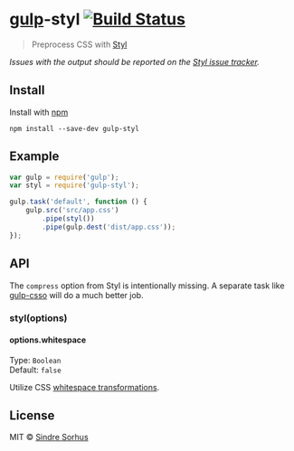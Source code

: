 # [gulp](https://github.com/wearefractal/gulp)-styl [![Build Status](https://secure.travis-ci.org/sindresorhus/gulp-styl.png?branch=master)](http://travis-ci.org/sindresorhus/gulp-styl)

> Preprocess CSS with [Styl](https://github.com/visionmedia/styl)

*Issues with the output should be reported on the [Styl issue tracker](https://github.com/visionmedia/styl/issues).*


## Install

Install with [npm](https://npmjs.org/package/gulp-styl)

```
npm install --save-dev gulp-styl
```


## Example

```js
var gulp = require('gulp');
var styl = require('gulp-styl');

gulp.task('default', function () {
	gulp.src('src/app.css')
		.pipe(styl())
		.pipe(gulp.dest('dist/app.css'));
});
```


## API

The `compress` option from Styl is intentionally missing. A separate task like [gulp-csso](https://github.com/ben-eb/gulp-csso) will do a much better job.

### styl(options)

#### options.whitespace

Type: `Boolean`  
Default: `false`

Utilize CSS [whitespace transformations](https://github.com/visionmedia/styl#whitespace-significant-syntax).


## License

MIT © [Sindre Sorhus](http://sindresorhus.com)
